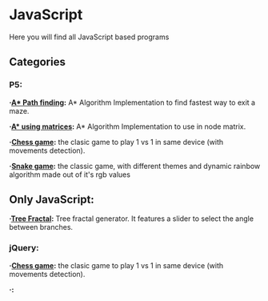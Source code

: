 # JavaScript

Here you will find all JavaScript based programs 

## Categories

### P5:

**·[A* Path finding](https://github.com/Jkutkut/Js_Path-finding):** A* Algorithm Implementation to find fastest way to exit a maze.

**·[A* using matrices](https://github.com/Jkutkut/Js_A-Star_Matix_Based):** A* Algorithm Implementation to use in node matrix.

**·[Chess game](https://github.com/Jkutkut/Js_Chess-Game):** the clasic game to play 1 vs 1 in same device (with movements detection).

**·[Snake game](https://github.com/Jkutkut/Js_Snake-Game):** the classic game, with different themes and dynamic rainbow algorithm made out of it's rgb values


## Only JavaScript:
**·[Tree Fractal](https://github.com/Jkutkut/Js_Tree-Fractal):** Tree fractal generator. It features a slider to select the angle between branches.


### jQuery:

**·[Chess game](https://github.com/Jkutkut/Js_Chess-Game):** the clasic game to play 1 vs 1 in same device (with movements detection).




**·[]():**
